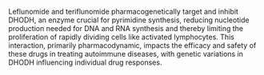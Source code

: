 Leflunomide and teriflunomide pharmacogenetically target and inhibit DHODH, an enzyme crucial for pyrimidine synthesis, reducing nucleotide production needed for DNA and RNA synthesis and thereby limiting the proliferation of rapidly dividing cells like activated lymphocytes. This interaction, primarily pharmacodynamic, impacts the efficacy and safety of these drugs in treating autoimmune diseases, with genetic variations in DHODH influencing individual drug responses.